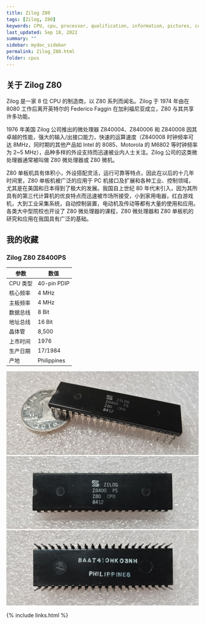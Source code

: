 ```yaml
---
title: Zilog Z80
tags: [Zilog, Z80]
keywords: CPU, cpu, processor, qualification, information, pictures, core, frequency, chip packaging, packaging, cpu info, x86, collection, amd, cyrix, harris, ibm, idt, iit, intel, motorola, nec, sgs, sgs-thomson, siemens, ST, signetics, mhs, ti, texas instruments, ulsi, umc, weitek, zilog, 3002, 4004, 4040, 8008, 808x, 8085, 8088, 8086, 80188, 80186, 80286, 286, 80386, 386, i386, Am386, 386sx, 386dx, 486, i486, 586, 486sx, 486dx, overdrive, 487, pentium, 586, 5x86, 386dlc, 386slc, 486dx2, mmx, ppro, pentium-pro, pro, athlon, duron, z80, dirk oppelt, dirk, oppelt, engineering, sample, samples
last_updated: Sep 18, 2022
summary: ""
sidebar: mydoc_sidebar
permalink: Zilog_Z80.html
folder: cpus
---
```


## 关于 Zilog Z80

Zilog 是一家 8 位 CPU 的制造商，以 Z80 系列而闻名。Zilog 于 1974 年由在 8080 工作后离开英特尔的 Federico Faggin 在加利福尼亚成立，Z80 与其共享许多功能。

1976 年美国 Zilog 公司推出的微处理器 Z840004、Z840006 和 Z840008 因其卓越的性能，强大的输入/出接口能力，快速的运算速度（Z840008 时钟频率可达 8MHz，同时期的其他产品如 Intel 的 8085、Motorola 的 M6802 等时钟频率为 2~5 MHz），品种多样的外设支持而迅速被业内人士关注。Zilog 公司的这类微处理器通常被叫做 Z80 微处理器或 Z80 微机。

Z80 单板机具有体积小，外设搭配灵活，运行可靠等特点，因此在以后的十几年时间里，Z80 单板机被广泛的应用于 PC 机接口及扩展和各种工业、控制领域，尤其是在美国和日本得到了极大的发展。我国自上世纪 80 年代末引入，因为其所具有的第三代计算机的优良特点而迅速被市场所接受，小到家用电器，红白游戏机，大到工业采集系统，自动控制装置，电动机及传动等都有大量的使用和应用。各类大中型院校也开设了 Z80 微处理器的课程，Z80 微处理器和 Z80 单板机的研究和应用在我国具有广泛的基础。


## 我的收藏

### Zilog Z80 Z8400PS

| 参数 | 数值 |
| ------ | ------ |
| CPU 类型 | 40-pin PDIP |
| 核心频率 | 4 MHz |
| 主板频率 | 4 MHz |
| 数据总线 | 8 Bit |
| 地址总线 | 16 Bit |
| 晶体管 | 8,500 |
| 上市时间 | 1976 |
| 生产日期 | 17/1984 |
| 产地 | Philippines |

![Zilog Z80 Z8400PS 侧面](/images/cpus/Zilog/Zilog_Z80_Z8400PS_3.jpg)
![Zilog Z80 Z8400PS 正面](/images/cpus/Zilog/Zilog_Z80_Z8400PS_1.jpg)
![Zilog Z80 Z8400PS 反面](/images/cpus/Zilog/Zilog_Z80_Z8400PS_2.jpg)

{% include links.html %}
